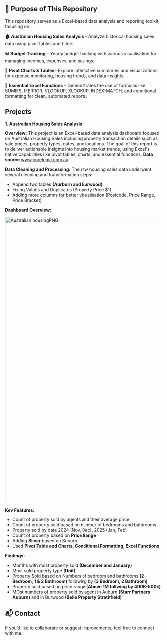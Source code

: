 ## 🎯 Purpose of This Repository

This repository serves as a Excel-based data analysis and reporting toolkit, focusing on:

**🏠 Australian Housing Sales Analysis** – Analyze historical housing sales data using pivot tables and filters.

**📊 Budget Tracking** – Yearly budget tracking with various visualisation for managing incomes, expenses, and savings.

**🔁 Pivot Charts & Tables**– Explore interactive summaries and visualizations for expense monitoring, housing trends, and data insights.

**📘 Essential Excel Functions** – Demonstrates the use of formulas like SUMIFS, IFERROR, VLOOKUP, XLOOKUP, INDEX-MATCH, and conditional formatting for clean, automated reports.

## Projects
**1. Australian Housing Sales Analysis** 

**Overview:** This project is an Excel-based data analysis dashboard focused on Australian Housing Sales including property transaction details such as sale prices, property types, dates, and locations. The goal of this report is to deliver actionable insights into housing market trends, using Excel's native capabilities like pivot tables, charts, and essential functions. **Data source** www.corelogic.com.au

**Data Cleaning and Processing:** 
The raw housing sales data underwent several cleaning and transformation steps:

- Append two tables **(Aurburn and Burwood)**
- Fixing Values and Duplicates (Property Price $1)
- Adding more columns for better visualisation (Postcode, Price Range, Price Bracket)

**Dashboard Overview:**

<img width="919" alt="Australian housingPNG" src="https://github.com/user-attachments/assets/bc0fcec6-20a0-4205-a20c-6f9a45b8da77" />

**Key Features:**

- Count of property sold by agents and their average price
- Count of property sold based on number of bedrooms and bathrooms
- Property sold by date 2024 (Nov, Dec), 2025 (Jan, Feb)
- Count of property based on **Price Range**
- Adding **Slicer** based on Suburb
- Used **Pivot Table and Charts, Conditional Formatting, Excel Functions**

**Findings:** 

- Months with most property sold **(December and January)**
- Most sold property type **(Unit)**
- Property Sold based on Numbers of bedroom and bathrooms **(2 Bedroom, 1 & 2 Bathroom)** following by **(3 Bedroom, 2 Bathroom)**
- Property sold based on price range **(Above 1M follwing by 400K-500k)**
- MOst numbers of property sold by agent in Auburn **(Starr Partners Auburn)** and in Burwood **(Belle Property Strathfield)**

  
## 📬 Contact

If you’d like to collaborate or suggest improvements, feel free to connect with me.


